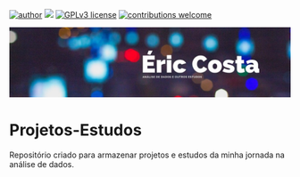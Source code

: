 [![author](https://img.shields.io/badge/author-ericcosta-red.svg)](edin.com/in/eric-raniere-costa/) [![](https://img.shields.io/badge/python-3.7+-blue.svg)](https://www.python.org/downloads/release/python-365/) [![GPLv3 license](https://img.shields.io/badge/License-GPLv3-blue.svg)](http://perso.crans.org/besson/LICENSE.html) [![contributions welcome](https://img.shields.io/badge/contributions-welcome-brightgreen.svg?style=flat)](https://github.com/ericraniere/projeto-estudos/issues)

<p align="center">
  <img src="banner.jpg" >
</p>


# Projetos-Estudos
Repositório criado para armazenar projetos e estudos da minha jornada na análise de dados.
